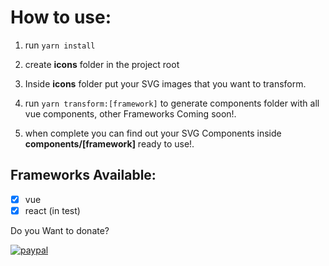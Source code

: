 # How to use:

1. run  ```yarn install```

2. create __icons__ folder in the project root

3. Inside __icons__ folder put your SVG images that you want to transform.

4. run  ```yarn transform:[framework]``` to generate components folder with all vue components, other Frameworks Coming soon!.

5. when complete you can find out your SVG Components inside __components/[framework]__ ready to use!.

## Frameworks Available:

- [X] vue
- [X] react (in test)

Do you Want to donate? 

[![paypal](https://www.paypalobjects.com/en_US/i/btn/btn_donateCC_LG.gif)](https://paypal.me/jjoyab)